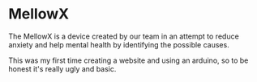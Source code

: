 # MellowX
The MellowX is a device created by our team in an attempt to reduce anxiety and help mental health by identifying the possible causes. 

This was my first time creating a website and using an arduino, so to be honest it's really ugly and basic.
